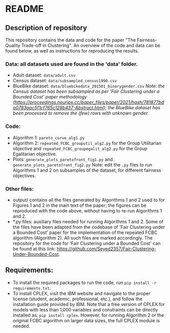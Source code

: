 # README 

## Description of repository
This repository contains the data and code for the paper "The Fairness-Quality Trade-off in Clustering". An overview of the code and data can be found below, as well as instructions for reproducing the results. 

### Data: all datasets used are found in the 'data' folder.
- Adult dataset: `data/adult.csv`
- Census dataset: `data/subsampled_census1990.csv`
- BlueBike dataset: `data/bluebikedata_201501_binarygender.csv`
*Note: the Census dataset has been subsampled as per 'Fair Clustering under a Bounded Cost' paper methodology (https://proceedings.neurips.cc/paper_files/paper/2021/hash/781877bda0783aac5f1cf765c128b437-Abstract.html); the BlueBike dataset has been processed to remove the (few) rows with unknown gender.*

### Code: 
- Algorithm 1: `pareto_curve_alg1.py`
- Algorithm 2: `repeated_FCBC_grouputil_alg2.py` for the Group Utilitarian objective and `repeated_FCBC_groupegalit_alg2.py` for the Group Egalitarian objective.
- Plots: `generate_plots_paretofront_fig1.py` and `generate_plots_paretofront_fig2.py`
Note: edit the `.py` files to run Algorithms 1 and 2 on subsamples of the dataset, for different fairness objectives.

### Other files: 
- output/ contains all the files generated by Algorithms 1 and 2 used to for Figures 1 and 2 in the main text of the paper; the figures can be reproduced with the code above, without having to re-run Algorithms 1 and 2.
- *.py files: auxiliary files needed for running Algorithms 1 and 2. Some of the files have been adapted from the codebase of 'Fair Clustering under a Bounded Cost' paper for the implementation of the repeated FCBC algorithm (Algorithm 2). All such files are marked accordingly. The repository for the code for 'Fair Clustering under a Bounded Cost' can be found at this link: https://github.com/Seyed2357/Fair-Clustering-Under-Bounded-Cost.

## Requirements: 
- To install the required packages to run the code, run `pip install -r requirements.txt`.  
- To install CPLEX, visit the IBM website and navigate to the proper license (student, academic, professional, etc.), and follow the installation guide provided by IBM. Note that a free version of CPLEX for models with less than 1,000 variables and constraints can be directly installed as: `pip install cplex`. However, for running Algorithm 2 or the original FCBC algorithm on larger data sizes, the full CPLEX module is needed. 
